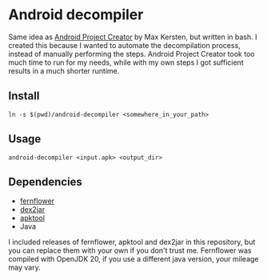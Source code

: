 # Android decompiler

Same idea as [Android Project Creator](https://github.com/ThisIsLibra/AndroidProjectCreator) by Max Kersten, but written in bash.
I created this because I wanted to automate the decompilation process, instead of manually performing the steps.
Android Project Creator took too much time to run for my needs, while with my own steps I got sufficient results in a much shorter runtime.

## Install

```
ln -s $(pwd)/android-decompiler <somewhere_in_your_path>
```

## Usage

```
android-decompiler <input.apk> <output_dir>
```

## Dependencies

* [fernflower](https://github.com/fesh0r/fernflower)
* [dex2jar](https://github.com/pxb1988/dex2jar)
* [apktool](https://apktool.org)
* Java

I included releases of fernflower, apktool and dex2jar in this repository, but you can replace them with your own if you don't trust me.
Fernflower was compiled with OpenJDK 20, if you use a different java version, your mileage may vary.
